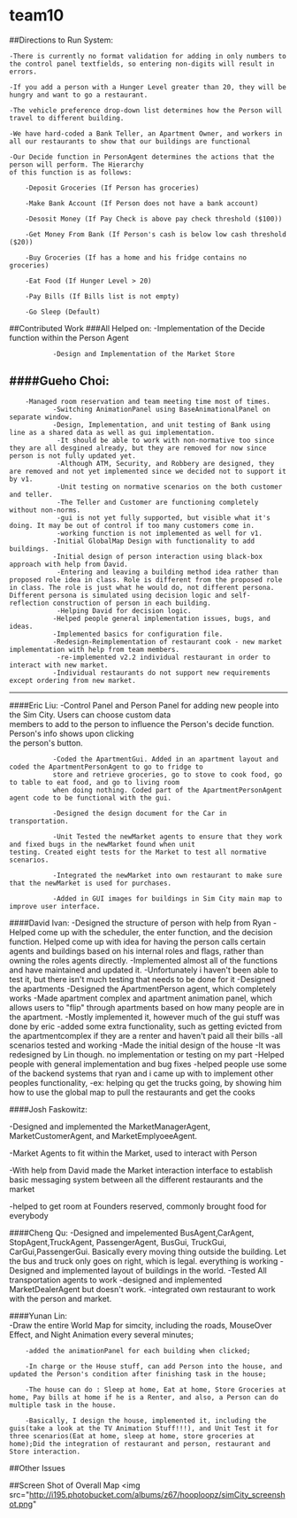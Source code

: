 team10
======


##Directions to Run System:

	-There is currently no format validation for adding in only numbers to the control panel textfields, so entering non-digits will result in errors.

	-If you add a person with a Hunger Level greater than 20, they will be hungry and want to go a restaurant.

	-The vehicle preference drop-down list determines how the Person will travel to different building.
	
	-We have hard-coded a Bank Teller, an Apartment Owner, and workers in all our restaurants to show that our buildings are functional
	
	-Our Decide function in PersonAgent determines the actions that the person will perform. The Hierarchy 
	of this function is as follows:
		
		-Deposit Groceries (If Person has groceries)
		
		-Make Bank Account (If Person does not have a bank account)
		
		-Desosit Money (If Pay Check is above pay check threshold ($100))
		
		-Get Money From Bank (If Person's cash is below low cash threshold ($20))
		
		-Buy Groceries (If has a home and his fridge contains no groceries)
		
		-Eat Food (If Hunger Level > 20)
		
		-Pay Bills (If Bills list is not empty)
		
		-Go Sleep (Default)
		

##Contributed Work
###All Helped on:
               -Implementation of the Decide function within the Person Agent
               
               -Design and Implementation of the Market Store
               
####Gueho Choi:
--------------------------------------------------
		-Managed room reservation and team meeting time most of times.
               -Switching AnimationPanel using BaseAnimationalPanel on separate window.
               -Design, Implementation, and unit testing of Bank using line as a shared data as well as gui implementation.
               	-It should be able to work with non-normative too since they are all desgined already, but they are removed for now since person is not fully updated yet.
               	-Although ATM, Security, and Robbery are designed, they are removed and not yet implemented since we decided not to support it by v1. 
               	-Unit testing on normative scenarios on the both customer and teller.
               	-The Teller and Customer are functioning completely without non-norms.
               	-gui is not yet fully supported, but visible what it's doing. It may be out of control if too many customers come in.
               	-working function is not implemented as well for v1.
               -Initial GlobalMap Design with functionality to add buildings.
               -Initial design of person interaction using black-box approach with help from David.
               	-Entering and leaving a building method idea rather than proposed role idea in class. Role is different from the proposed role in class. The role is just what he would do, not different persona. Different persona is simulated using decision logic and self-reflection construction of person in each building.
               	-Helping David for decision logic.
               -Helped people general implementation issues, bugs, and ideas.
               -Implemented basics for configuration file.
               -Redesign-Reimplementation of restaurant cook - new market implementation with help from team members.
               	-re-implemented v2.2 individual restaurant in order to interact with new market.
               -Individual restaurants do not support new requirements except ordering from new market.
------------------------
####Eric Liu: 
               -Control Panel and Person Panel for adding new people into the Sim City. Users can choose custom data                     
               members to add to the person to influence the Person's decide function. Person's info shows upon clicking                
               the person's button.
     
               -Coded the ApartmentGui. Added in an apartment layout and coded the ApartmentPersonAgent to go to fridge to                  
               store and retrieve groceries, go to stove to cook food, go to table to eat food, and go to living room                  
               when doing nothing. Coded part of the ApartmentPersonAgent agent code to be functional with the gui.
               
               -Designed the design document for the Car in transportation.
               
               -Unit Tested the newMarket agents to ensure that they work and fixed bugs in the newMarket found when unit                  testing. Created eight tests for the Market to test all normative scenarios.
               
               -Integrated the newMarket into own restaurant to make sure that the newMarket is used for purchases.
               
               -Added in GUI images for buildings in Sim City main map to improve user interface.

####David Ivan:
	-Designed the structure of person with help from Ryan
		-Helped come up with the scheduler, the enter function, and the decision function. Helped come up with idea
		 for having the person calls certain agents and buildings based on his internal roles and flags, rather than owning
		 the roles agents directly. 
		-Implemented almost all of the functions and have maintained and updated it. 
		-Unfortunately i haven't been able to test it, but there isn't much testing that needs to be done for it
	-Designed the apartments
		-Designed the ApartmentPerson agent, which completely works
		-Made apartment complex and apartment animation panel, which allows users to "flip" through apartments based on how
		 many people are in the apartment.
		-Mostly implemented it, however much of the gui stuff was done by eric
		-added some extra functionality, such as getting evicted from the apartmentcomplex if they are a renter and haven't
		 paid all their bills
		-all scenarios tested and working
	-Made the initial design of the house
		-It was redesigned by Lin though. no implementation or testing on my part
	-Helped people with general implementation and bug fixes
		-helped people use some of the backend systems that ryan and i came up with to implement other peoples functionality,
			-ex: helping qu get the trucks going, by showing him how to use the global map to pull the restaurants and get the cooks
	

####Josh Faskowitz:

 -Designed and implemented the MarketManagerAgent, MarketCustomerAgent, and MarketEmplyoeeAgent.  
 
 -Market Agents to fit within the Market, used to interact with Person
 
 -With help from David made the Market interaction interface to establish basic messaging system between all the different restaurants and the market
 
 -helped to get room at Founders reserved, commonly brought food for everybody

####Cheng Qu: 
		 -Designed and impelemented BusAgent,CarAgent, StopAgent,TruckAgent,  PassengerAgent, BusGui, TruckGui, CarGui,PassengerGui. Basically every moving thing outside the building. Let the bus and truck only goes on right, which is legal. everything is working
               -Designed and implemented layout of buildings in the world.
               -Tested All transportation agents to work
               -designed and implemented MarketDealerAgent but doesn't work.
               -integrated own restaurant to work with the person and market.

####Yunan Lin:  
		-Draw the entire World Map for simcity, including the roads, MouseOver Effect, and Night Animation every several minutes; 
		
		-added the animationPanel for each building when clicked; 
		
		-In charge or the House stuff, can add Person into the house, and updated the Person's condition after finishing task in the house; 
		
		-The house can do : Sleep at home, Eat at home, Store Groceries at home, Pay bills at home if he is a Renter, and also, a Person can do multiple task in the house. 
		
		-Basically, I design the house, implemented it, including the guis(take a look at the TV Animation Stuff!!!), and Unit Test it for three scenarios(Eat at home, sleep at home, store groceries at home);Did the integration of restaurant and person, restaurant and Store interaction.
               
                 

##Other Issues

##Screen Shot of Overall Map
<img src="http://i195.photobucket.com/albums/z67/hooploopz/simCity_screenshot.png" </img>

